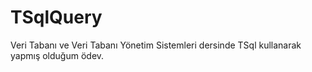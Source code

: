 # TSqlQuery
Veri Tabanı ve Veri Tabanı Yönetim Sistemleri dersinde TSql kullanarak yapmış olduğum ödev.

